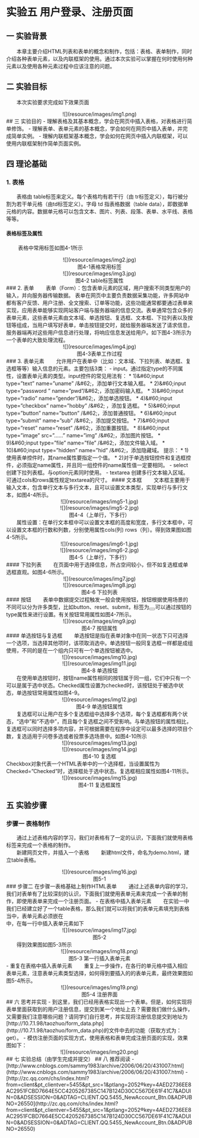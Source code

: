 # 实验五 用户登录、注册页面
## 一  实验背景
&emsp;&emsp;本章主要介绍HTML列表和表单的概念和制作，包括：表格、表单制作，同时介绍各种表单元素，以及内联框架的使用。通过本次实验可以掌握在何时使用何种元素以及使用各种元素过程中应该注意的问题。
## 二  实验目标
 &emsp;&emsp;本次实验要求完成如下效果页面 
 <center>![](resource/images/img1.png)</center>  
## 三  实验目的
- 理解表格及其基本概念，学会在网页中插入表格，对表格进行简单修饰。
- 理解表单、表单元素的基本概念，学会如何在网页中插入表单，并完成简单实例。
- 理解内联框架基本概念，学会如何在网页中插入内联框架，可以使用内联框架制作简单页面实例。
    
## 四  理论基础
### 1. 表格
&emsp;&emsp;表格由 table标签来定义。每个表格均有若干行（由 tr标签定义），每行被分割为若干单元格（由td标签定义）。字母 td 指表格数据（table data），即数据单元格的内容。数据单元格可以包含文本、图片、列表、段落、表单、水平线、表格等等。
#### 表格标签及属性
&emsp;&emsp; 表格中常用标签如图4-1所示   
<center>![](resource/images/img2.jpg)</center>  
<center>图4-1表格常用标签</center>  
<center>![](resource/images/img3.jpg)</center>   
<center>图4-2 table标签属性</center>  
### 2. 表单
&emsp;&emsp;表单（Form）：包含表单元素的区域，用户搜索不同类型用户的输入，并向服务器传输数据。
 表单在网页中主要负责数据采集功能，许多网站中都有客户反馈、用户注册、全文搜索、订单等功能，这些功能通常都要通过表单来实现，应用表单能够实现网站客户端与服务器端的信息交流。表单通常包含众多的表单元素，这些表单元素由文本域、单选按钮、复选框、文本框、下拉列表以及按钮等组成，当用户填写好表单，单击按钮提交时，就给服务器端发送了请求信息，服务器端再对这些用户信息进行处理，将响应信息发送给用户。如下图4-3所示为一个表单的大致处理流程。
<center> ![](resource/images/img4.jpg)</center>  
<center> 图4-3表单工作过程 </center>  
### 3. 表单元素
 &emsp;&emsp;允许用户在表单中（比如：文本域、下拉列表、单选框、复选框等等）输入信息的元素。主要包括3类：  
- input。通过指定type的不同属性，设置表单元素的类型。input控件的常见用法有：  
 * 1)&amp;#60;input type=”text” name=”uname” /&amp;#62;，添加单行文本输入框。
 * 2)&amp;#60;input type=”password ” name=”pwd”/&amp;#62;，添加密码输入框。
 * 3)&amp;#60;input type=”radio” name=”gender”/&amp;#62;，添加单选按钮。
 * 4)&amp;#60;input type=”checkbox” name=”hobby” /&amp;#62; ，添加复选框。
 * 5)&amp;#60;input type=”button” name=”button” /&amp;#62;，添加普通按钮。
 * 6)&amp;#60;input type=”submit” name=”sub” /&amp;#62;，添加提交按钮。
 * 7)&amp;#60;input type=”reset” name=”reset” /&amp;#62;，添加重置按钮。
 * 8)&amp;#60;input type=”image” src=”……”  name=”img”  /&amp;#62;，添加图片按钮。
 * 9)&amp;#60;input type=”file” name=”file” /&amp;#62;，添加文件输入域。
 * 10)&amp;#60;input type=”hidden” name=”hid” /&amp;#62;，添加隐藏域。  
 提示：
  * 1)使用表单控件时，其name属性要指定一个值。
  * 2)对于单选按钮控件和复选框控件，必须指定name属性，并且同一组控件的name属性值一定要相同。  
- select  
     创建下拉列表框。与option元素同时使用。
- textarea  
     创建多行文本输入区域。可通过cols和rows属性规定textarea的尺寸。
#### 文本框
&emsp;&emsp;文本框主要用于输入文本，包含单行文本与多行文本，且可以设置文本类型，实现单行与多行文本，如图4-4所示。  
 <center>![](resource/images/img5-1.jpg)</center>   
 <center>![](resource/images/img5-2.jpg)</center>  
 <center>图4-4（上单行，下多行）</center>  
&emsp;&emsp;属性设置：在单行文本框中可以设置文本框的高度和宽度，多行文本框中，可以设置文本框的行数和列数，分别使用属性cols(列) rows（列）。得到效果图如图4-5所示。
 <center>![](resource/images/img6-1.jpg)</center>    
 <center>![](resource/images/img6-2.jpg)</center>  
 <center>图4-5（上单行，下多行）</center>  
#### 下拉列表
&emsp;&emsp;在页面中用于选择信息，所占空间较小，但不如复选框或单选框直观。如图4-6所示。
 <center>![](resource/images/img7.jpg)</center>  
 <center>![](resource/images/img8.jpg)</center>  
<center>图4-6 下拉列表</center>  
#### 按钮
&emsp;&emsp;表单中数据提交过程触发一般会使用按钮，按钮根据使用场景的不同可以分为许多类型，比如button、reset、submit，标签为<button></button>可以通过按钮的type属性来进行设置。有关按钮常用属性如图4-7所示。  
<center>![](resource/images/img9.jpg)</center>    
<center>图4-7 按钮属性</center>  
#### 单选按钮与复选框
&emsp;&emsp;单选按钮是指在表单对象中在同一状态下只可选择一个选项，当选择其他项时，该项取消选中。单选按钮一般同复选框一样都是成组使用，不同的是在一个组内只可有一个单选按钮被选中。
<center>![](resource/images/img10.jpg)</center>  
<center>![](resource/images/img11.jpg)</center>  
<center>图4-8 单选按钮</center>  
&emsp;&emsp;在使用单选按钮时，按钮name属性相同的按钮属于同一组，它们中只有一个可以是属于选中状态。Checked属性设置为checked时，该按钮处于被选中状态，单选按钮常用属性如图4-9。
 <center>![](resource/images/img12.jpg)</center>  
<center>图4-9 单选按钮属性</center>  
&emsp;&emsp;复选框可以让用户在多个复选框组中选择多个选项，每个复选框都有两个状态，“选中”和“不选中”，而且每个复选框之间不受影响。与单选按钮的属性相比，复选框可以同时选择多项内容，并可根据需要在程序中设定可以最多选择的项目个数，复选适用于问卷多选或者投票多选场景中。如图4-10所示  
<center>![](resource/images/img13.jpg)</center>    
<center>![](resource/images/img14.jpg)</center>    
<center>图4-10 复选框</center>  
Checkbox对象代表一个HTML表单中的一个选择框，当设置属性为Checked=”Checked”时，选择框处于选中状态。复选框相应属性如图4-11所示。  
<center>![](resource/images/img15.jpg)</center>   
<center>图4-11 复选框属性</center>  

## 五 实验步骤

### 步骤一 表格制作
&emsp;&emsp;通过上述表格内容的学习，我们对表格有了一定的认识，下面我们就使用表格标签来完成一个表格的制作。  
&emsp;&emsp;新建网页文件，并插入一个表格 
&emsp;&emsp;新建html文件，命名为demo.html，建立table表格。  
<center>![](resource/images/img16.jpg)</center>  
<center>图5-1</center>  
### 步骤二 在步骤一表格基础上制作HTML表单  
&emsp;&emsp;通过上述表单内容的学习，我们对表单有了比较深刻的认识，下面我们就使用表单元素来完成一个表单的制作，即使用表单来完成一个注册页面。  
- 在表格中插入表单元素
&emsp;&emsp;在实验一中我们已经建立好了一个table表格，那么我们就可以将我们的表单元素填充到表格当中，表单元素必须嵌在<form>中，在每一行中插入表单元素如下  
<center>![](resource/images/img17.jpg)</center>  
<center>图5-2</center>  
&emsp;&emsp;得到效果图如图5-3所示  
<center>![](resource/images/img18.png)</center>   
<center>图5-3 第一行插入表单元素</center>  
- 重复在表格中插入表单元素
&emsp;&emsp;重复上一步操作，在各行的单元格中插入相应表单元素，注意表单元素类型选择，如何得到要插入的的表单元素，最终效果图如图5-4所示。   
<center>![](resource/images/img19.png)</center>   
<center>图5-4 注册界面</center>  
## 六  思考并实现
- 到这里，我们已经用表格实现出一个表单。但是，如何实现将表单里面获取到的用户注册信息，提交到某一个地址上去？需要我们做什么操作，又需要我们注意哪些问题？请同学们自行思考，并实现将注册信息提交到地址为[http://10.7.1.98/taozhuo/form_data.php](http://10.7.1.98/taozhuo/form_data.php)的文件中去的功能（获取方式为：get）。  
- 模仿注册页面的实现方式，使用表格和表单完成注册页面的实现，效果图如下：  
<center>![](resource/images/img20.png)</center>  
## 七  实验总结（由学生完成并提交）
## 八  推荐阅读
- [http://www.cnblogs.com/sammy1983/archive/2006/06/20/431007.html](http://www.cnblogs.com/sammy1983/archive/2006/06/20/431007.html)
- [http://zc.qq.com/chs/index.html?from=client&pt_clientver=5455&pt_src=1&ptlang=2052&regkey=4AED2736EE8AC2951FCBD7664E5CC4205267385C147B124D30CC567DE61F41C7&ADUIN=0&ADSESSION=0&ADTAG=CLIENT.QQ.5455_NewAccount_Btn.0&ADPUBNO=26550](http://zc.qq.com/chs/index.html?from=client&pt_clientver=5455&pt_src=1&ptlang=2052&regkey=4AED2736EE8AC2951FCBD7664E5CC4205267385C147B124D30CC567DE61F41C7&ADUIN=0&ADSESSION=0&ADTAG=CLIENT.QQ.5455_NewAccount_Btn.0&ADPUBNO=26550)

